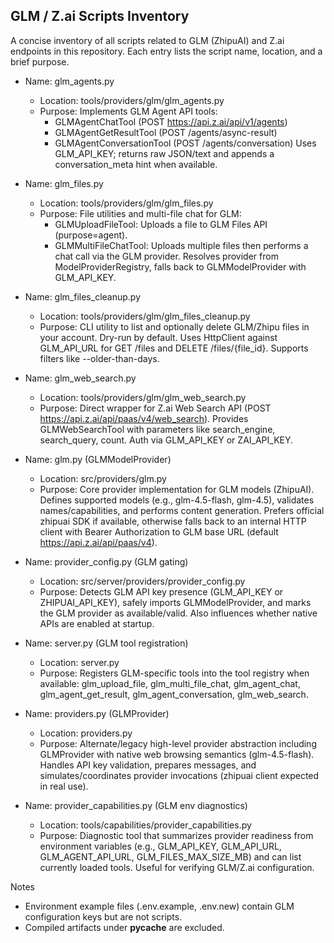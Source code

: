 ## GLM / Z.ai Scripts Inventory

A concise inventory of all scripts related to GLM (ZhipuAI) and Z.ai endpoints in this repository. Each entry lists the script name, location, and a brief purpose.

- Name: glm_agents.py
  - Location: tools/providers/glm/glm_agents.py
  - Purpose: Implements GLM Agent API tools:
    - GLMAgentChatTool (POST https://api.z.ai/api/v1/agents)
    - GLMAgentGetResultTool (POST /agents/async-result)
    - GLMAgentConversationTool (POST /agents/conversation)
    Uses GLM_API_KEY; returns raw JSON/text and appends a conversation_meta hint when available.

- Name: glm_files.py
  - Location: tools/providers/glm/glm_files.py
  - Purpose: File utilities and multi-file chat for GLM:
    - GLMUploadFileTool: Uploads a file to GLM Files API (purpose=agent).
    - GLMMultiFileChatTool: Uploads multiple files then performs a chat call via the GLM provider.
    Resolves provider from ModelProviderRegistry, falls back to GLMModelProvider with GLM_API_KEY.

- Name: glm_files_cleanup.py
  - Location: tools/providers/glm/glm_files_cleanup.py
  - Purpose: CLI utility to list and optionally delete GLM/Zhipu files in your account. Dry-run by default.
    Uses HttpClient against GLM_API_URL for GET /files and DELETE /files/{file_id}. Supports filters like --older-than-days.

- Name: glm_web_search.py
  - Location: tools/providers/glm/glm_web_search.py
  - Purpose: Direct wrapper for Z.ai Web Search API (POST https://api.z.ai/api/paas/v4/web_search).
    Provides GLMWebSearchTool with parameters like search_engine, search_query, count. Auth via GLM_API_KEY or ZAI_API_KEY.

- Name: glm.py (GLMModelProvider)
  - Location: src/providers/glm.py
  - Purpose: Core provider implementation for GLM models (ZhipuAI). Defines supported models (e.g., glm-4.5-flash, glm-4.5),
    validates names/capabilities, and performs content generation. Prefers official zhipuai SDK if available, otherwise falls
    back to an internal HTTP client with Bearer Authorization to GLM base URL (default https://api.z.ai/api/paas/v4).

- Name: provider_config.py (GLM gating)
  - Location: src/server/providers/provider_config.py
  - Purpose: Detects GLM API key presence (GLM_API_KEY or ZHIPUAI_API_KEY), safely imports GLMModelProvider, and marks the GLM
    provider as available/valid. Also influences whether native APIs are enabled at startup.

- Name: server.py (GLM tool registration)
  - Location: server.py
  - Purpose: Registers GLM-specific tools into the tool registry when available:
    glm_upload_file, glm_multi_file_chat, glm_agent_chat, glm_agent_get_result, glm_agent_conversation, glm_web_search.

- Name: providers.py (GLMProvider)
  - Location: providers.py
  - Purpose: Alternate/legacy high-level provider abstraction including GLMProvider with native web browsing semantics (glm-4.5-flash).
    Handles API key validation, prepares messages, and simulates/coordinates provider invocations (zhipuai client expected in real use).

- Name: provider_capabilities.py (GLM env diagnostics)
  - Location: tools/capabilities/provider_capabilities.py
  - Purpose: Diagnostic tool that summarizes provider readiness from environment variables (e.g., GLM_API_KEY, GLM_API_URL,
    GLM_AGENT_API_URL, GLM_FILES_MAX_SIZE_MB) and can list currently loaded tools. Useful for verifying GLM/Z.ai configuration.

Notes
- Environment example files (.env.example, .env.new) contain GLM configuration keys but are not scripts.
- Compiled artifacts under __pycache__ are excluded.

